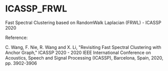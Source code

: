 # ICASSP_FRWL
 Fast Spectral Clustering based on RandomWalk Laplacian (FRWL) - ICASSP 2020

Reference:

C. Wang, F. Nie, R. Wang and X. Li, "Revisiting Fast Spectral Clustering with Anchor Graph," ICASSP 2020 - 2020 IEEE International Conference on Acoustics, Speech and Signal Processing (ICASSP), Barcelona, Spain, 2020, pp. 3902-3906
